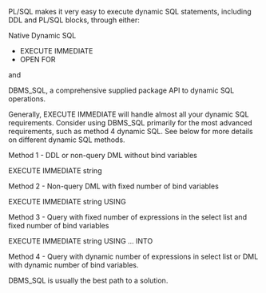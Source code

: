 PL/SQL makes it very easy to execute dynamic SQL statements, including DDL and PL/SQL blocks, through either:

Native Dynamic SQL
* EXECUTE IMMEDIATE
* OPEN FOR

and

DBMS_SQL, a comprehensive supplied package API to dynamic SQL operations. 

Generally, EXECUTE IMMEDIATE will handle almost all your dynamic SQL requirements. Consider using DBMS_SQL primarily for the most advanced requirements, such as method 4 dynamic SQL. See below for more details on different dynamic SQL methods.

Method 1 - DDL or non-query DML without bind variables

EXECUTE IMMEDIATE string

Method 2 - Non-query DML with fixed number of bind variables

EXECUTE IMMEDIATE string USING 

Method 3 - Query with fixed number of expressions in the select list and fixed number of bind variables

EXECUTE IMMEDIATE string USING ... INTO

Method 4 - Query with dynamic number of expressions in select list or DML with dynamic number of bind variables.

DBMS_SQL is usually the best path to a solution.
